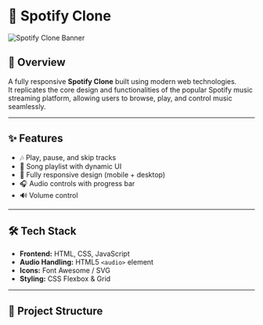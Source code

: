# 🎵 Spotify Clone

![Spotify Clone Banner](https://via.placeholder.com/1200x300?text=Spotify+Clone)

## 📌 Overview
A fully responsive **Spotify Clone** built using modern web technologies.  
It replicates the core design and functionalities of the popular Spotify music streaming platform, allowing users to browse, play, and control music seamlessly.

---

## ✨ Features
- 🎶 Play, pause, and skip tracks
- 📜 Song playlist with dynamic UI
- 📱 Fully responsive design (mobile + desktop)
- 🎧 Audio controls with progress bar
- 🔊 Volume control

---

## 🛠️ Tech Stack
- **Frontend:** HTML, CSS, JavaScript  
- **Audio Handling:** HTML5 `<audio>` element  
- **Icons:** Font Awesome / SVG  
- **Styling:** CSS Flexbox & Grid

---

## 📂 Project Structure

